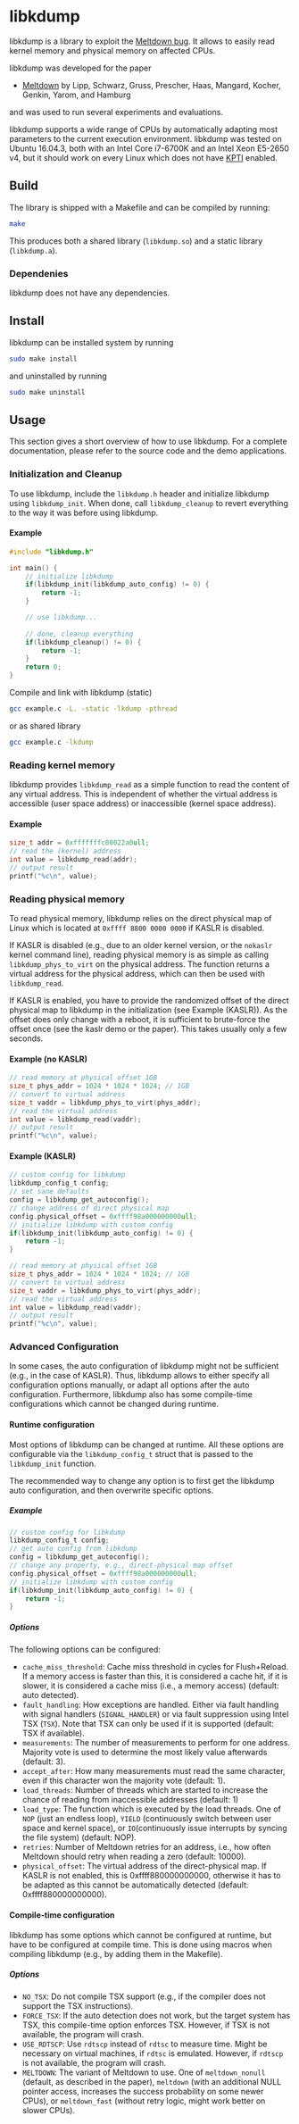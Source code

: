 # libkdump

libkdump is a library to exploit the [Meltdown bug](https://meltdown.help). It allows to easily read kernel memory and physical memory on affected CPUs. 

libkdump was developed for the paper 
 
 * [Meltdown](https://meltdown.help/meltdown.pdf) by Lipp, Schwarz, Gruss, Prescher, Haas, Mangard, Kocher, Genkin, Yarom, and Hamburg
 
 and was used to run several experiments and evaluations. 
 
libkdump supports a wide range of CPUs by automatically adapting most parameters to the current execution environment. 
libkdump was tested on Ubuntu 16.04.3, both with an Intel Core i7-6700K and an Intel Xeon E5-2650 v4, but it should work on every Linux which does not have [KPTI](https://en.wikipedia.org/wiki/Kernel_page-table_isolation) enabled. 

## Build

The library is shipped with a Makefile and can be compiled by running:

```bash
make
```

This produces both a shared library (`libkdump.so`) and a static library (`libkdump.a`).

### Dependenies

libkdump does not have any dependencies. 

## Install

libkdump can be installed system by running
```bash
sudo make install
```
and uninstalled by running
```bash
sudo make uninstall
```


## Usage

This section gives a short overview of how to use libkdump. For a complete documentation, please refer to the source code and the demo applications. 

### Initialization and Cleanup

To use libkdump, include the `libkdump.h` header and initialize libkdump using `libkdump_init`. When done, call `libkdump_cleanup` to revert everything to the way it was before using libkdump. 

#### Example 

```c
#include "libkdump.h"

int main() {
	// initialize libkdump
	if(libkdump_init(libkdump_auto_config) != 0) {
		return -1;
	}

	// use libkdump...
	
	// done, cleanup everything
	if(libkdump_cleanup() != 0) {
		return -1;
	}
	return 0;
}
```

Compile and link with libkdump (static)
```bash
gcc example.c -L. -static -lkdump -pthread
```
or as shared library
```bash
gcc example.c -lkdump
```

### Reading kernel memory

libkdump provides `libkdump_read` as a simple function to read the content of any virtual address. This is independent of whether the virtual address is accessible (user space address) or inaccessible (kernel space address). 

#### Example

```c
size_t addr = 0xfffffffc00022a0ull;
// read the (kernel) address
int value = libkdump_read(addr);
// output result
printf("%c\n", value);
```
### Reading physical memory

To read physical memory, libkdump relies on the direct physical map of Linux which is located at `0xffff 8800 0000 0000` if KASLR is disabled. 

If KASLR is disabled (e.g., due to an older kernel version, or the `nokaslr` kernel command line), reading physical memory is as simple as calling `libkdump_phys_to_virt` on the physical address. The function returns a virtual address for the physical address, which can then be used with `libkdump_read`.

If KASLR is enabled, you have to provide the randomized offset of the direct physical map to libkdump in the initialization (see Example (KASLR)). As the offset does only change with a reboot, it is sufficient to brute-force the offset once (see the kaslr demo or the paper). This takes usually only a few seconds. 

#### Example (no KASLR)
```c
// read memory at physical offset 1GB
size_t phys_addr = 1024 * 1024 * 1024; // 1GB
// convert to virtual address
size_t vaddr = libkdump_phys_to_virt(phys_addr);
// read the virtual address
int value = libkdump_read(vaddr);
// output result
printf("%c\n", value);
```

#### Example (KASLR)
```c
// custom config for libkdump
libkdump_config_t config;
// set sane defaults
config = libkdump_get_autoconfig();
// change address of direct physical map
config.physical_offset = 0xffff98a000000000ull;
// initialize libkdump with custom config
if(libkdump_init(libkdump_auto_config) != 0) {
	return -1;
}

// read memory at physical offset 1GB
size_t phys_addr = 1024 * 1024 * 1024; // 1GB
// convert to virtual address
size_t vaddr = libkdump_phys_to_virt(phys_addr);
// read the virtual address
int value = libkdump_read(vaddr);
// output result
printf("%c\n", value);
```

### Advanced Configuration

In some cases, the auto configuration of libkdump might not be sufficient (e.g., in the case of KASLR). Thus, libkdump allows to either specify all configuration options manually, or adapt all options after the auto configuration. Furthermore, libkdump also has some compile-time configurations which cannot be changed during runtime. 

#### Runtime configuration

Most options of libkdump can be changed at runtime. All these options are configurable via the `libkdump_config_t` struct that is passed to the `libkdump_init` function. 

The recommended way to change any option is to first get the libkdump auto configuration, and then overwrite specific options.

##### Example

```c
// custom config for libkdump
libkdump_config_t config;
// get auto config from libkdump
config = libkdump_get_autoconfig();
// change any property, e.g., direct-physical map offset
config.physical_offset = 0xffff98a000000000ull;
// initialize libkdump with custom config
if(libkdump_init(libkdump_auto_config) != 0) {
	return -1;
}
```

##### Options

The following options can be configured:

*  `cache_miss_threshold`: Cache miss threshold in cycles for Flush+Reload. If a memory access is faster than this, it is considered a cache hit, if it is slower, it is considered a cache miss (i.e., a memory access) (default: auto detected).
*  `fault_handling`: How exceptions are handled. Either via fault handling with signal handlers (`SIGNAL_HANDLER`) or via fault suppression using Intel TSX (`TSX`). Note that TSX can only be used if it is supported (default: TSX if available).
*  `measurements`: The number of measurements to perform for one address. Majority vote is used to determine the most likely value afterwards (default: 3). 
*  `accept_after`: How many measurements must read the same character, even if this character won the majority vote (default: 1).
*  `load_threads`: Number of threads which are started to increase the chance of reading from inaccessible addresses (default: 1)
*  `load_type`: The function which is executed by the load threads. One of `NOP` (just an endless loop), `YIELD` (continuously switch between user space and kernel space), or `IO`(continuously issue interrupts by syncing the file system) (default: NOP). 
*  `retries`: Number of Meltdown retries for an address, i.e., how often Meltdown should retry when reading a zero (default: 10000). 
* `physical_offset`: The virtual address of the direct-physical map. If KASLR is not enabled, this is 0xffff880000000000, otherwise it has to be adapted as this cannot be automatically detected (default: 0xffff880000000000).



#### Compile-time configuration

libkdump has some options which cannot be configured at runtime, but have to be configured at compile time. This is done using macros when compiling libkdump (e.g., by adding them in the Makefile). 

##### Options

* `NO_TSX`: Do not compile TSX support (e.g., if the compiler does not support the TSX instructions).
* `FORCE_TSX`: If the auto detection does not work, but the target system has TSX, this compile-time option enforces TSX. However, if TSX is not available, the program will crash. 
* `USE_RDTSCP`: Use `rdtscp` instead of `rdtsc` to measure time. Might be necessary on virtual machines, if `rdtsc` is emulated. However, if `rdtscp` is not available, the program will crash. 
* `MELTDOWN`: The variant of Meltdown to use. One of `meltdown_nonull` (default, as described in the paper), `meltdown` (with an additional NULL pointer access, increases the success probability on some newer CPUs), or `meltdown_fast` (without retry logic, might work better on slower CPUs). 


